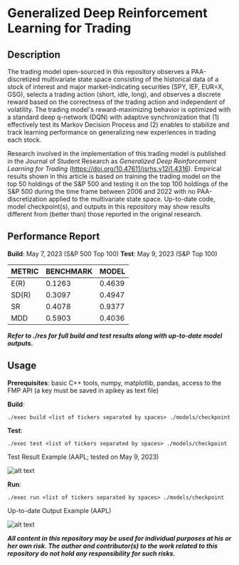 # Generalized Deep Reinforcement Learning for Trading

## Description

The trading model open-sourced in this repository observes a PAA-discretized multivariate state space consisting of the historical data of a stock of interest and major market-indicating securities (SPY, IEF, EUR=X, GSG), selects a trading action (short, idle, long), and observes a discrete reward based on the correctness of the trading action and independent of volatility. The trading model's reward-maximizing behavior is optimized with a standard deep q-network (DQN) with adaptive synchronization that (1) effectively test its Markov Decision Process and (2) enables to stabilize and track learning performance on generalizing new experiences in trading each stock.

Research involved in the implementation of this trading model is published in the Journal of Student Research as *Generalized Deep Reinforcement Learning for Trading* (https://doi.org/10.47611/jsrhs.v12i1.4316). Empirical results shown in this article is based on training the trading model on the top 50 holdings of the S&P 500 and testing it on the top 100 holdings of the S&P 500 during the time frame between 2006 and 2022 with no PAA-discretization applied to the multivariate state space. Up-to-date code, model checkpoint(s), and outputs in this repository may show results different from (better than) those reported in the original research.

## Performance Report

**Build**: May 7, 2023 (S&P 500 Top 100)
**Test**: May 9, 2023 (S&P Top 100)

| METRIC | BENCHMARK | MODEL  |
|--------|-----------|--------|
| E(R)   | 0.1263    | 0.4639 | Annualized Return
| SD(R)  | 0.3097    | 0.4947 | Return Standard Deviation
| SR     | 0.4078    | 0.9377 | Sharpe Ratio: E(R)/SD(R)
| MDD    | 0.5903    | 0.4036 | Maximum Drawdown

***Refer to ./res for full build and test results along with up-to-date model outputs.***

## Usage

**Prerequisites**: basic C++ tools, numpy, matplotlib, pandas, access to the FMP API (a key must be saved in apikey as text file)

**Build**:
~~~
./exec build <list of tickers separated by spaces> ./models/checkpoint
~~~

**Test**:
~~~
./exec test <list of tickers separated by spaces> ./models/checkpoint
~~~

Test Result Example (AAPL; tested on May 9, 2023)

![alt text](https://github.com/junyoung-sim/quant/blob/master/res/test/AAPL.png?raw=true)

**Run**:
~~~
./exec run <list of tickers separated by spaces> ./models/checkpoint
~~~

Up-to-date Output Example (AAPL)

![alt text](https://github.com/junyoung-sim/quant/blob/master/res/AAPL.png?raw=true)

***All content in this repository may be used for individual purposes at his or her own risk. The author and contributor(s) to the work related to this repository do not hold any responsibility for such risks.***